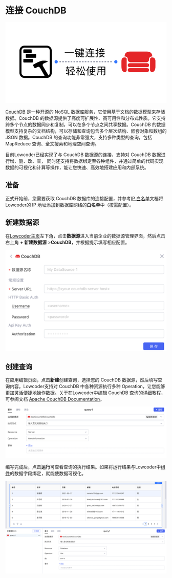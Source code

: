 # 连接 CouchDB

![](../assets/1-20231002173032-pzuzbqm.png)​

[CouchDB](https://couchdb.apache.org/) 是一种开源的 NoSQL 数据库服务，它使用基于文档的数据模型来存储数据。CouchDB 的数据源提供了高度可扩展性、高可用性和分布式性质。它支持跨多个节点的数据同步和复制，可以在多个节点之间共享数据。CouchDB 的数据模型支持复杂的文档结构，可以存储和查询包含多个层次结构、嵌套对象和数组的 JSON 数据。CouchDB 的查询功能非常强大，支持多种类型的查询，包括 MapReduce 查询、全文搜索和地理空间查询。

目前Lowcoder已经实现了与 CouchDB 数据源的连接，支持对 CouchDB 数据进行增、删、改、查， 同时还支持将数据绑定至各种组件，并通过简单的代码实现数据的可视化和计算等操作，能让您快速、高效地搭建应用和内部系统。

## 准备

正式开始前，您需要获取 CouchDB 数据库的连接配置，并参考[IP 白名单](../ip-allowlist)文档将Lowcoder的 IP 地址添加到数据库网络的**白名单**中（按需配置）。

## 新建数据源

在[Lowcoder主页](https://lowcoder.mousheng.top/apps)左下角，点击**数据源**进入当前企业的数据源管理界面，然后点击右上角 **+ 新建数据源** > ​**CouchDB**​，并根据提示填写相应配置。

![](../assets/2-20231002173032-vc0crnh.png)​

## 创建查询

在应用编辑页面，点击**新建**创建查询，选择您的 CouchDB 数据源，然后填写查询内容。Lowcoder支持对 CouchDB 中各种资源执行多种 Operation，让您能够更加灵活便捷地操作数据。关于在Lowcoder中编辑 CouchDB 查询的详细教程，可参阅文档 [Apache CouchDB Documentation](https://docs.couchdb.org/en/stable/)。

![](../assets/3-20231002173032-h7o2zcf.png)​

编写完成后，点击**运行**可查看查询的执行结果。如果将运行结果与Lowcoder中[组件](../component-guides)的数据字段绑定，就能使数据可视化。

![](../assets/4-20231002173032-zbyq63b.png)​
